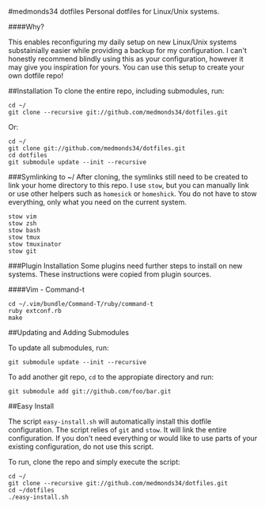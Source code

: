#medmonds34 dotfiles
Personal dotfiles for Linux/Unix systems. 

####Why?

This enables reconfiguring my daily setup on new Linux/Unix systems substainially easier while providing a backup for my configuration. I can't honestly recommend blindly using this as your configuration, however it may give you inspiration for yours. You can use this setup to create your own dotfile repo!

##Installation
To clone the entire repo, including submodules, run:

```
cd ~/
git clone --recursive git://github.com/medmonds34/dotfiles.git
```

Or:

```
cd ~/
git clone git://github.com/medmonds34/dotfiles.git
cd dotfiles
git submodule update --init --recursive
```

###Symlinking to ~/
After cloning, the symlinks still need to be created to link your home directory to this repo. I use ```stow```, but you can manually link or use other helpers such as ```homesick``` or ```homeshick```. You do not have to stow everything, only what you need on the current system.

```
stow vim
stow zsh
stow bash
stow tmux
stow tmuxinator
stow git
```

###Plugin Installation
Some plugins need further steps to install on new systems. These instructions were copied from plugin sources.

####Vim - Command-t

```
cd ~/.vim/bundle/Command-T/ruby/command-t
ruby extconf.rb
make
```

##Updating and Adding Submodules

To update all submodules, run:

```
git submodule update --init --recursive
```

To add another git repo, ```cd``` to the appropiate directory and run:

```
git submodule add git://github.com/foo/bar.git
```

##Easy Install

The script ```easy-install.sh``` will automatically install this dotfile configuration. The script relies of ```git``` and ```stow```. It will link the entire configuration. If you don't need everything or would like to use parts of your existing configuration, do not use this script.

To run, clone the repo and simply execute the script:

```
cd ~/
git clone --recursive git://github.com/medmonds34/dotfiles.git
cd ~/dotfiles
./easy-install.sh
```
